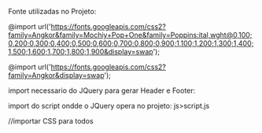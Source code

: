 Fonte utilizadas no Projeto:

@import url('https://fonts.googleapis.com/css2?family=Angkor&family=Mochiy+Pop+One&family=Poppins:ital,wght@0,100;0,200;0,300;0,400;0,500;0,600;0,700;0,800;0,900;1,100;1,200;1,300;1,400;1,500;1,600;1,700;1,800;1,900&display=swap');

@import url('https://fonts.googleapis.com/css2?family=Angkor&display=swap');


import necessario do JQuery para gerar Header e Footer: 

<script src="https://code.jquery.com/jquery-3.7.1.min.js"
    integrity="sha256-/JqT3SQfawRcv/BIHPThkBvs0OEvtFFmqPF/lYI/Cxo=" crossorigin="anonymous"></script>
    
import do script ondde o JQuery opera no projeto:
js>script.js 

<script src="/js/script.js"></script>
//importar CSS para todos
 <link rel="stylesheet" href="/css/main.css">